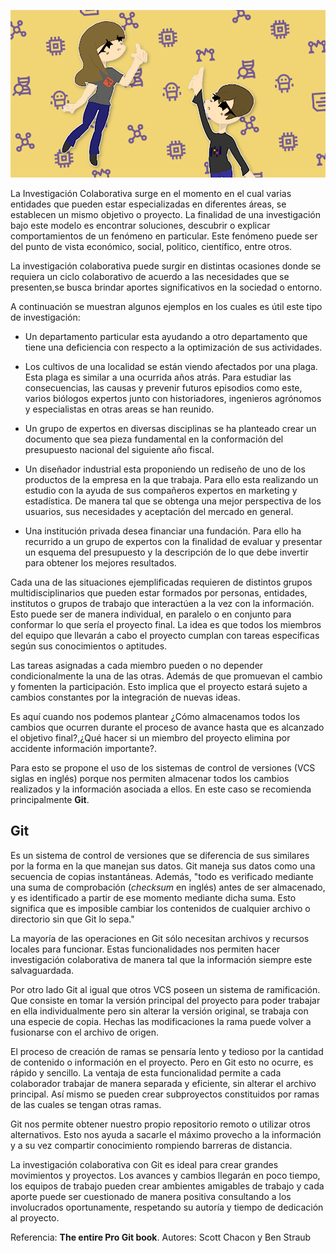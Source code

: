 <!--
.. title: Investigación Colaborativa con Git
.. slug: investigacion-colaborativa-con-git
.. date: 2019-04-08
.. author: Anavelyz Pérez
.. tags: open science
.. category: git
.. link: 
.. description: 
.. type: text
-->

<!-- # Investigación Colaborativa con Git -->
<!-- **Por Anavelyz Pérez** -->

![header](../../../images/blog/investigacion-colaborativa-con-git/header.png)

La Investigación Colaborativa surge en el momento en el cual varias entidades
que pueden estar especializadas en diferentes áreas, se establecen un mismo
objetivo o proyecto. La finalidad de una investigación bajo este modelo es encontrar soluciones,
descubrir o explicar comportamientos de un fenómeno en particular. Este fenómeno
puede ser del punto de vista económico, social, politico, científico, entre
otros.

<!-- TEASER_END -->

La investigación colaborativa puede surgir en distintas ocasiones donde se
requiera un ciclo colaborativo de acuerdo a las necesidades que se presenten,se
busca brindar aportes significativos en la sociedad o entorno.

A continuación se muestran algunos ejemplos en los cuales es útil este
tipo de investigación:

- Un departamento particular esta ayudando a otro departamento que tiene una
  deficiencia con respecto a la optimización de sus actividades.

- Los cultivos de una localidad se están viendo afectados por una plaga. Esta
  plaga es similar a una ocurrida años atrás. Para estudiar las consecuencias,
  las causas y prevenir futuros episodios como este, varios biólogos expertos
  junto con historiadores, ingenieros agrónomos y especialistas en otras areas
  se han reunido.

- Un grupo de expertos en diversas disciplinas se ha planteado crear un
  documento que sea pieza fundamental en la conformación del presupuesto
  nacional del siguiente año fiscal.

- Un diseñador industrial esta proponiendo un rediseño de uno de los productos
  de la empresa en la que trabaja. Para ello esta realizando un estudio con la
  ayuda de sus compañeros expertos en marketing y estadística. De manera tal
  que se obtenga una mejor perspectiva de los usuarios, sus necesidades y
  aceptación del mercado en general.

- Una institución privada desea financiar una fundación. Para ello ha recurrido
  a un grupo de expertos con la finalidad de evaluar y presentar un esquema
  del presupuesto y la descripción de lo que debe invertir para obtener los
  mejores resultados.

Cada una de las situaciones ejemplificadas requieren de distintos grupos
multidisciplinarios que pueden estar formados por personas, entidades,
institutos o grupos de trabajo que interactúen a la vez con la información. Esto
puede ser de manera individual, en paralelo o en conjunto para conformar lo que
sería el proyecto final. La idea es que todos los miembros del equipo que
llevarán a cabo el proyecto cumplan con tareas especificas según sus conocimientos
o aptitudes.

Las tareas asignadas a cada miembro pueden o no depender condicionalmente la una
de las otras. Además de que promuevan el cambio y fomenten la participación.
Esto implica que el proyecto estará sujeto a cambios constantes por la
integración de nuevas ideas.

Es aquí cuando nos podemos plantear ¿Cómo almacenamos todos los cambios que
ocurren durante el proceso de avance hasta que es alcanzado el objetivo
final?,¿Qué hacer si un miembro del proyecto elimina por accidente información
importante?.

Para esto se propone el uso de los sistemas de control de versiones (VCS siglas
en inglés) porque nos permiten almacenar todos los cambios realizados y la
información asociada a ellos. En este caso se recomienda principalmente **Git**.

## Git

Es un sistema de control de versiones que se diferencia de sus similares por la
forma en la que manejan sus datos. Git maneja sus datos como una secuencia de
copias instantáneas. Además, "todo es verificado mediante una suma
de comprobación (*checksum* en inglés) antes de ser almacenado, y es identificado
a partir de ese momento mediante dicha suma. Esto significa que es imposible
cambiar los contenidos de cualquier archivo o directorio sin que Git lo sepa."

La mayoría de las operaciones en Git sólo necesitan archivos y recursos locales
para funcionar. Estas funcionalidades nos permiten hacer investigación
colaborativa de manera tal que la información siempre este salvaguardada.

Por otro lado Git al igual que otros VCS poseen un sistema de ramificación. Que
consiste en tomar la versión principal del proyecto para poder trabajar en ella
individualmente pero sin alterar la versión original, se trabaja con una especie
de copia. Hechas las modificaciones la rama puede volver a fusionarse con el
archivo de origen.

El proceso de creación de ramas se pensaría lento y tedioso por la cantidad de
contenido o información en el proyecto. Pero en Git esto no ocurre, es rápido y
sencillo. La ventaja de esta funcionalidad permite a cada colaborador trabajar
de manera separada y eficiente, sin alterar el archivo principal. Así mismo se
pueden crear subproyectos constituidos por ramas de las cuales se tengan otras
ramas.

Git nos permite obtener nuestro propio repositorio remoto o utilizar otros
alternativos. Esto nos ayuda a sacarle el máximo provecho a la información y a
su vez compartir conocimiento rompiendo barreras de distancia.

La investigación colaborativa con Git es ideal para crear grandes movimientos y
proyectos. Los avances y cambios llegarán en poco tiempo, los equipos de trabajo
pueden crear ambientes amigables de trabajo y cada aporte puede ser cuestionado
de manera positiva consultando a los involucrados oportunamente, respetando su
autoría y tiempo de dedicación al proyecto.

Referencia:
**The entire Pro Git book**. Autores: Scott Chacon y Ben Straub
